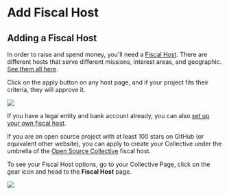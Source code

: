 # Add Fiscal Host

## Adding a Fiscal Host

In order to raise and spend money, you'll need a [Fiscal Host](../fiscal-hosts/fiscal-hosts.md). There are different hosts that serve different missions, interest areas, and geographic. [See them all here](https://opencollective.com/hosts).

Click on the apply button on any host page, and if your project fits their criteria, they will approve it.

![](../.gitbook/assets/collectives_add-a-fiscal-host_apply.png)

If you have a legal entity and bank account already, you can also [set up your own fiscal host](../fiscal-hosts/become-a-fiscal-host.md).

If you are an open source project with at least 100 stars on GitHub \(or equivalent other website\), you can apply to create your Collective under the umbrella of the [Open Source Collective](https://opencollective.com/opensource/apply) fiscal host.

To see your Fiscal Host options, go to your Collective Page, click on the gear icon and head to the **Fiscal Host** page.

![](../.gitbook/assets/screen-shot-2019-05-05-at-3.02.05-pm.png)

